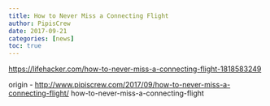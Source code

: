 ```yaml
---
title: How to Never Miss a Connecting Flight
author: PipisCrew
date: 2017-09-21
categories: [news]
toc: true
---
```


https://lifehacker.com/how-to-never-miss-a-connecting-flight-1818583249

origin - http://www.pipiscrew.com/2017/09/how-to-never-miss-a-connecting-flight/ how-to-never-miss-a-connecting-flight